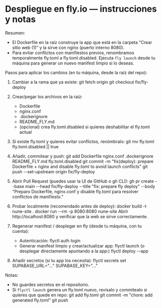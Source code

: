 # Despliegue en fly.io — instrucciones y notas

Resumen:
- El Dockerfile en la raíz construye la app que está en la carpeta "Crear sitio web (1)" y la sirve con nginx (puerto interno 8080).
- Para evitar conflictos con manifiestos previos, renombramos temporalmente fly.toml a fly.toml.disabled. Ejecuta `fly launch` desde tu máquina para generar un nuevo manifest limpio si lo deseas.

Pasos para aplicar los cambios (en tu máquina, desde la raíz del repo):

1) Cambiar a la rama que ya existe:
   git fetch origin
   git checkout fix/fly-deploy

2) Crear/pegar los archivos en la raíz:
   - Dockerfile
   - nginx.conf
   - .dockerignore
   - README_FLY.md
   - (opcional) crea fly.toml.disabled si quieres deshabilitar el fly.toml actual

3) Si existe fly.toml y quieres evitar conflictos, renómbralo:
   git mv fly.toml fly.toml.disabled || true

4) Añadir, commitear y push:
   git add Dockerfile nginx.conf .dockerignore README_FLY.md fly.toml.disabled
   git commit -m "fix(deploy): prepare Dockerfile + nginx and disable fly.toml to avoid launch conflicts"
   git push --set-upstream origin fix/fly-deploy

5) Abrir Pull Request (puedes usar la UI de GitHub o gh CLI):
   gh pr create --base main --head fix/fly-deploy --title "fix: prepare fly deploy" --body "Preparo Dockerfile, nginx.conf y disable fly.toml para resolver conflictos de manifiesto."

6) Probar localmente (recomendado antes de deploy):
   docker build -t nune-site .
   docker run --rm -p 8080:8080 nune-site
   Abrir http://localhost:8080 y verificar que la web se sirve correctamente.

7) Regenerar manifest / desplegar en fly (desde tu máquina, con tu cuenta):
   - Autenticación:
     flyctl auth login
   - Generar manifest limpio y crear/actualizar app:
     flyctl launch
     (o desplegar directamente apuntando a la app:)
     flyctl deploy --app <nombre-de-tu-app>

8) Añadir secretos (si tu app los necesita):
   flyctl secrets set SUPABASE_URL="..." SUPABASE_KEY="..."

Notas:
- No guardes secretos en el repositorio.
- Si `flyctl launch` genera un fly.toml nuevo, revísalo y commitealo si quieres que quede en repo:
  git add fly.toml
  git commit -m "chore: add generated fly.toml"
  git push
